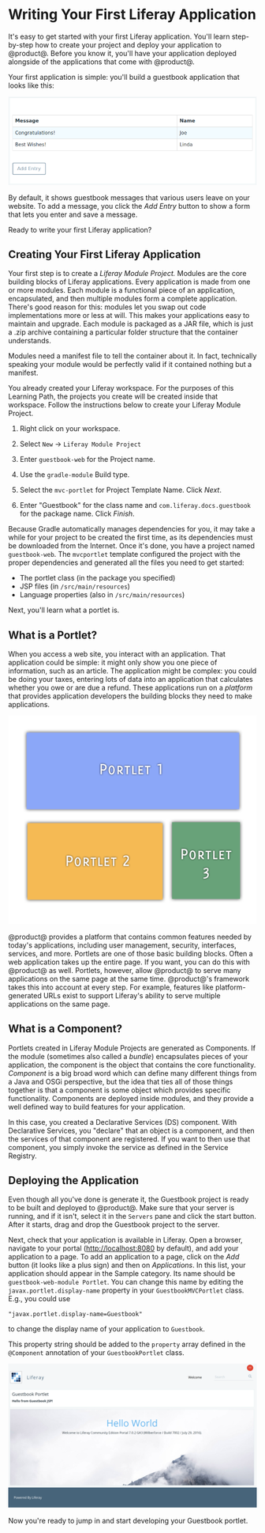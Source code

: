 # Writing Your First Liferay Application [](id=writing-your-first-liferay-application)

It's easy to get started with your first Liferay application. You'll learn
step-by-step how to create your project and deploy your application to
@product@.  Before you know it, you'll have your application deployed alongside
of the applications that come with @product@.

Your first application is simple: you'll build a guestbook application that
looks like this:

![Figure x: You'll create this simple application.](../../../images/first-guestbook-portlet.png)

By default, it shows guestbook messages that various users leave on your
website. To add a message, you click the *Add Entry* button to show a form that
lets you enter and save a message.

Ready to write your first Liferay application?

## Creating Your First Liferay Application [](id=creating-your-first-liferay-application)

Your first step is to create a *Liferay Module Project.* Modules are the core
building blocks of Liferay applications. Every application is made from one or
more modules. Each module is a functional piece of an application, encapsulated,
and then multiple modules form a complete application. There's good reason for
this: modules let you swap out code implementations more or less at will. This
makes your applications easy to maintain and upgrade. Each module is packaged as
a JAR file, which is just a .zip archive containing a particular folder
structure that the container understands. 

Modules need a manifest file to tell the container about it. In fact,
technically speaking your module would be perfectly valid if it contained
nothing but a manifest.
 
You already created your Liferay workspace. For the purposes of this Learning
Path, the projects you create will be created inside that workspace. Follow
the instructions below to create your Liferay Module Project.

1. Right click on your workspace.

2. Select `New` &rarr; `Liferay Module Project`

3. Enter `guestbook-web` for the Project name. 

4. Use the `gradle-module` Build type.

5. Select the `mvc-portlet` for Project Template Name. Click *Next*. 

7. Enter "Guestbook" for the class name and `com.liferay.docs.guestbook` for the package name. Click *Finish*. 

Because Gradle automatically manages dependencies for you, it may take a while
for your project to be created the first time, as its dependencies must be
downloaded from the Internet. Once it's done, you have a project named
`guestbook-web`. The `mvcportlet` template configured the project with the 
proper dependencies and generated all the files you need to get started: 

- The portlet class (in the package you specified)
- JSP files (in `/src/main/resources`)
- Language properties (also in `/src/main/resources`)

Next, you'll learn what a portlet is. 

## What is a Portlet? [](id=what-is-a-portlet)

When you access a web site, you interact with an application. That application
could be simple: it might only show you one piece of information, such as an
article. The application might be complex: you could be doing your taxes,
entering lots of data into an application that calculates whether you owe or
are due a refund. These applications run on a *platform* that provides
application developers the building blocks they need to make applications.

![Figure x: Many Liferay applications can run at the same time on the same page.](../../../images/portlet-applications.png)

@product@ provides a platform that contains common features needed by today's
applications, including user management, security, interfaces, services, and
more. Portlets are one of those basic building blocks. Often a web application
takes up the entire page. If you want, you can do this with @product@ as well.
Portlets, however, allow @product@ to serve many applications on the same page
at the same time. @product@'s framework takes this into account at every step.
For example, features like platform-generated URLs exist to support Liferay's
ability to serve multiple applications on the same page.

## What is a Component? [](id=what-is-a-component)

Portlets created in Liferay Module Projects are generated as Components. If the
module (sometimes also called a *bundle*) encapsulates pieces of your
application, the component is the object that contains the core
functionality. *Component* is a big broad word which can define many different
things from a Java and OSGi perspective, but the idea that ties all of those
things together is that a component is some object which provides specific
functionality. Components are deployed inside modules, and they provide a
well defined way to build features for your application. 

In this case, you created a Declarative Services (DS) component. With
Declarative Services, you "declare" that an object is a component, and then the
services of that component are registered. If you want to then use that
component, you simply invoke the service as defined in the Service Registry. 

## Deploying the Application [](id=deploying-the-application)

Even though all you've done is generate it, the Guestbook project is ready to be
built and deployed to @product@.  Make sure that your server is running, and if 
it isn't, select it in the `Servers` pane and click the start button. After it
starts, drag and drop the Guestbook project to the server.

<!-- Needs an image here showing the drag and drop, because it's not intuitive
unless you see it. -Rich -->

Next, check that your application is available in Liferay. Open a browser,
navigate to your portal ([http://localhost:8080](http://localhost:8080) by
default), and add your application to a page. To add an application to a page,
click on the *Add* button (it looks like a plus sign) and then on
*Applications*. In this list, your application should appear in the Sample
category. Its name should be `guestbook-web-module Portlet`. You can
change this name by editing the `javax.portlet.display-name` property in your
`GuestbookMVCPortlet` class. E.g., you could use

    "javax.portlet.display-name=Guestbook"

to change the display name of your application to `Guestbook`.

This property string should be added to the `property` array defined in the
`@Component` annotation of your `GuestbookPortlet` class.

![Figure x: This is the default Liferay homepage. It contains several portlet applications including the initial version of the Guestbook application that you created.](../../../images/default-portlet-application.png)

Now you're ready to jump in and start developing your Guestbook portlet.

